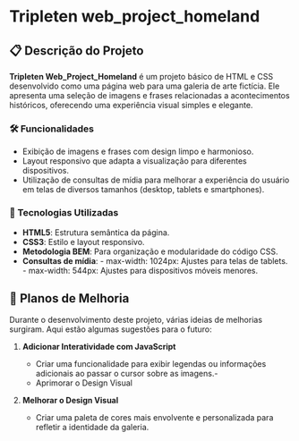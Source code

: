 # Tripleten web_project_homeland

## 📋 Descrição do Projeto

**Tripleten Web_Project_Homeland** é um projeto básico de HTML e CSS desenvolvido como uma página web para uma galeria de arte fictícia. Ele apresenta uma seleção de imagens e frases relacionadas a acontecimentos históricos, oferecendo uma experiência visual simples e elegante.

### 🛠️ Funcionalidades

- Exibição de imagens e frases com design limpo e harmonioso.
- Layout responsivo que adapta a visualização para diferentes dispositivos.
- Utilização de consultas de mídia para melhorar a experiência do usuário em telas de diversos tamanhos (desktop, tablets e smartphones).

### 🚀 Tecnologias Utilizadas

- **HTML5**: Estrutura semântica da página.
- **CSS3**: Estilo e layout responsivo.
- **Metodologia BEM**: Para organização e modularidade do código CSS.
- **Consultas de mídia**: - max-width: 1024px: Ajustes para telas de tablets. - max-width: 544px: Ajustes para dispositivos móveis menores.

## 🌟 Planos de Melhoria

Durante o desenvolvimento deste projeto, várias ideias de melhorias surgiram. Aqui estão algumas sugestões para o futuro:

1. **Adicionar Interatividade com JavaScript**

   - Criar uma funcionalidade para exibir legendas ou informações adicionais ao passar o cursor sobre as imagens.-
   - Aprimorar o Design Visual

2. **Melhorar o Design Visual**
   - Criar uma paleta de cores mais envolvente e personalizada para refletir a identidade da galeria.
